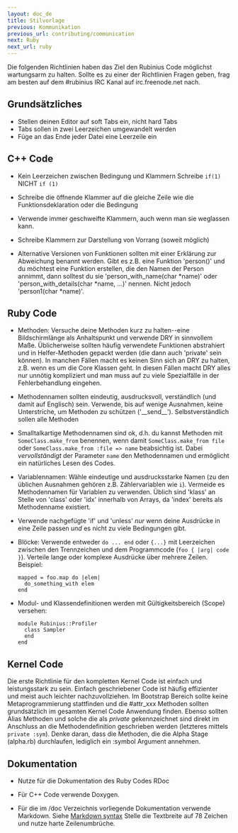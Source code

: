```yaml
---
layout: doc_de
title: Stilvorlage
previous: Kommunikation
previous_url: contributing/communication
next: Ruby
next_url: ruby
---
```


Die folgenden Richtlinien haben das Ziel den Rubinius Code möglichst 
wartungsarm zu halten. Sollte es zu einer der Richtlinien Fragen geben, 
frag am besten auf dem #rubinius IRC Kanal auf irc.freenode.net nach.


## Grundsätzliches

  * Stellen deinen Editor auf soft Tabs ein, nicht hard Tabs
  * Tabs sollen in zwei Leerzeichen umgewandelt werden
  * Füge an das Ende jeder Datei eine Leerzeile ein

## C++ Code
  * Kein Leerzeichen zwischen Bedingung und Klammern
      Schreibe `if(1)` NICHT `if (1)`

  * Schreibe die öffnende Klammer auf die gleiche Zeile wie die 
    Funktionsdeklaration oder die Bedingung

  * Verwende immer geschweifte Klammern, auch wenn man sie weglassen kann.

  * Schreibe Klammern zur Darstellung von Vorrang (soweit möglich)

  * Alternative Versionen von Funktionen sollten mit einer Erklärung zur
    Abweichung benannt werden. Gibt es z.B. eine Funktion 'person()' und du
    möchtest eine Funktion erstellen, die den Namen der Person annimmt, dann
    solltest du sie 'person_with_name(char \*name)' oder 
    'person_with_details(char \*name, ...)' nennen. 
    Nicht jedoch 'person1(char \*name)'.

## Ruby Code
  
  * Methoden: Versuche deine Methoden kurz zu halten--eine Bildschirmlänge
    als Anhaltspunkt und verwende DRY in sinnvollem Maße. Üblicherweise 
    sollten häufig verwendete Funktionen abstrahiert und in Helfer-Methoden 
    gepackt werden (die dann auch 'private' sein können). In manchen Fällen 
    macht es keinen Sinn sich an DRY zu halten, z.B. wenn es um die Core 
    Klassen geht. In diesen Fällen macht DRY alles nur unnötig kompliziert und
    man muss auf zu viele Spezialfälle in der Fehlerbehandlung eingehen.

  * Methodennamen sollten eindeutig, ausdrucksvoll, verständlich (und damit 
    auf Englisch) sein. Verwende, bis auf wenige Ausnahmen, keine 
    Unterstriche, um Methoden zu schützen ('\_\_send\_\_'). 
    Selbstverständlich sollen alle Methoden 

  * Smalltalkartige Methodennamen sind ok, d.h. du kannst Methoden mit 
    `SomeClass.make_from` benennen, wenn damit `SomeClass.make_from file` oder 
    `SomeClass.make_from :file => name` beabsichtig ist. Dabei 
    _vervollständigt_ der Parameter `name` den Methodennamen
    und ermöglicht ein natürliches Lesen des Codes.
    
  * Variablennamen: Wähle eindeutige und ausdrucksstarke Namen (zu den üblichen
    Ausnahmen gehören z.B. Zählervariablen wie `i`). Vermeide es Methodennamen
    für Variablen zu verwenden. Üblich sind 'klass' an Stelle von 'class' oder
    'idx' innerhalb von Arrays, da 'index' bereits als Methodenname existiert.

  * Verwende nachgefügte 'if' und 'unless' *nur* wenn deine Ausdrücke in eine
    Zeile passen *und* es nicht zu viele Bedingungen gibt.

  * Blöcke: Verwende entweder `do ... end` oder `{...}` mit Leerzeichen 
    zwischen den Trennzeichen und dem Programmcode (`foo { |arg| code }`).
    Verteile lange oder komplexe Ausdrücke über mehrere Zeilen. Beispiel:

        mapped = foo.map do |elem|
          do_something_with elem
        end

  * Modul- und Klassendefinitionen werden mit Gültigkeitsbereich (Scope) 
    versehen:
  
        module Rubinius::Profiler
          class Sampler
          end
        end

## Kernel Code

Die erste Richtlinie für den kompletten Kernel Code ist einfach und 
leistungsstark zu sein. Einfach geschriebener Code ist häufig effizienter und 
meist auch leichter nachzuvollziehen. Im Bootstrap Bereich sollte keine 
Metaprogrammierung stattfinden und die #attr_xxx Methoden sollten 
grundsätzlich im gesamten Kernel Code Anwendung finden. Ebenso sollten Alias 
Methoden und solche die als _private_ gekennzeichnet sind direkt im Anschluss 
an die Methodendefinition geschrieben werden (letzteres mittels 
`private :sym`). Denke daran, dass die Methoden, die die Alpha Stage (alpha.rb) 
durchlaufen, lediglich ein :symbol Argument annehmen.

## Dokumentation
  
  * Nutze für die Dokumentation des Ruby Codes RDoc

  * Für C++ Code verwende Doxygen.

  * Für die im /doc Verzeichnis vorliegende Dokumentation verwende Markdown.
    Siehe [Markdown syntax](http://daringfireball.net/projects/markdown/syntax)
    Stelle die Textbreite auf 78 Zeichen und nutze harte Zeilenumbrüche.
